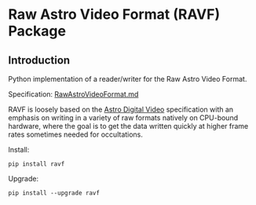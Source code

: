# Raw Astro Video Format (RAVF) Package

## Introduction

Python implementation of a reader/writer for the Raw Astro Video Format.

Specification: [RawAstroVideoFormat.md](https://github.com/ChasinSpin/ravf/blob/main/docs/RawAstroVideoFormat.md)

RAVF is loosely based on the [Astro Digital Video](http://www.hristopavlov.net/adv/index.html) specification with an emphasis on writing in a variety of raw formats natively on CPU-bound hardware, where the goal is to get the data written quickly at higher frame rates sometimes needed for occultations.

Install:

	pip install ravf

Upgrade:

	pip install --upgrade ravf
